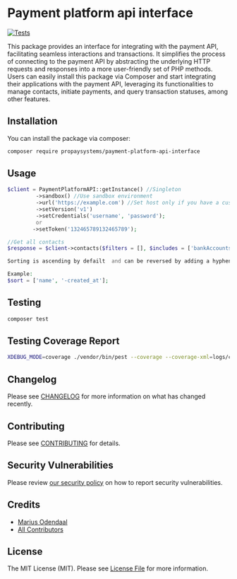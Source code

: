 # Payment platform api interface

[![Tests](https://github.com/PropaySystems/payment-platform-api-interface/actions/workflows/run-tests.yml/badge.svg)](https://github.com/PropaySystems/payment-platform-api-interface/actions/workflows/run-tests.yml)

This package provides an interface for integrating with the payment API, facilitating seamless interactions and transactions. It simplifies the process of connecting to the payment API by abstracting the underlying HTTP requests and responses into a more user-friendly set of PHP methods. Users can easily install this package via Composer and start integrating their applications with the payment API, leveraging its functionalities to manage contacts, initiate payments, and query transaction statuses, among other features.

## Installation

You can install the package via composer:

```bash
composer require propaysystems/payment-platform-api-interface
```

## Usage

```php
$client = PaymentPlatformAPI::getInstance() //Singleton
         ->sandbox() //Use sandbox environment
         ->url('https://example.com') //Set host only if you have a custom host
         ->setVersion('v1')
         ->setCredentials('username', 'password');
         or
        ->setToken('132465789132465789');

//Get all contacts
$response = $client->contacts($filters = [], $includes = ['bankAccounts', 'products'], $sort = ['-contact_number'], $version = 'v1', $per_page = 10, $page = 1)->get();

Sorting is ascending by defailt  and can be reversed by adding a hyphen (-) to the start of the property name

Example:
$sort = ['name', '-created_at'];
```

## Testing

```bash
composer test
```

## Testing Coverage Report

```bash
XDEBUG_MODE=coverage ./vendor/bin/pest --coverage --coverage-xml=logs/coverage
```

## Changelog

Please see [CHANGELOG](CHANGELOG.md) for more information on what has changed recently.

## Contributing

Please see [CONTRIBUTING](https://github.com/spatie/.github/blob/main/CONTRIBUTING.md) for details.

## Security Vulnerabilities

Please review [our security policy](../../security/policy) on how to report security vulnerabilities.

## Credits

- [Marius Odendaal](https://github.com/PropaySystems)
- [All Contributors](../../contributors)

## License

The MIT License (MIT). Please see [License File](LICENSE.md) for more information.
